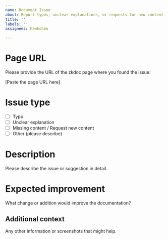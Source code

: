 ```yaml
---
name: Document Issue
about: Report typos, unclear explanations, or requests for new content in zkdoc
title: ''
labels: ''
assignees: hawkchen

---
```


# Page URL
Please provide the URL of the zkdoc page where you found the issue:

[Paste the page URL here]

# Issue type
- [ ] Typo
- [ ] Unclear explanation
- [ ] Missing content / Request new content
- [ ] Other (please describe)

# Description
Please describe the issue or suggestion in detail.

# Expected improvement
What change or addition would improve the documentation?

## Additional context
Any other information or screenshots that might help.
